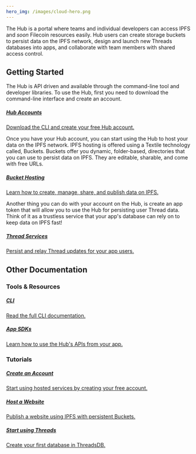 ```yaml
---
hero_img: /images/cloud-hero.png
---
```


The Hub is a portal where teams and individual developers can access IPFS and *soon* Filecoin resources easily. Hub users can create storage buckets to persist data on the IPFS network, design and launch new Threads databases into apps, and collaborate with team members with shared access control. 

## Getting Started

The Hub is API driven and available through the command-line tool and developer libraries. To use the Hub, first you need to download the command-line interface and create an account.

<div class="txtl-options center">
  <a href="/hub/accounts" class="box">
    <h5>Hub Accounts</h5>
    <p>Download the CLI and create your free Hub account.</p>
  </a>
</div>

Once you have your Hub account, you can start using the Hub to host your data on the IPFS network. IPFS hosting is offered using a Textile technology called, Buckets. Buckets offer you dynamic, folder-based, directories that you can use to persist data on IPFS. They are editable, sharable, and come with free URLs. 

<div class="txtl-options center">
  <a href="/hub/bucket-hosting" class="box">
    <h5>Bucket Hosting</h5>
    <p>Learn how to create, manage, share, and publish data on IPFS.</p>
  </a>
</div>

Another thing you can do with your account on the Hub, is create an app token that will allow you to use the Hub for persisting user Thread data. Think of it as a trustless service that your app's database can rely on to keep data on IPFS fast!

<div class="txtl-options center">
  <a href="/hub/thread-services" class="box">
    <h5>Thread Services</h5>
    <p>Persist and relay Thread updates for your app users.</p>
  </a>
</div>

## Other Documentation

### Tools & Resources

<div class="txtl-options">
  <a href="./hub/cli" class="box">
    <h5>CLI</h5>
    <p>Read the full CLI documentation.</p>
  </a>
  <span class="box-space"> </span>
  <a href="./hub/app-libraries" class="box">
    <h5>App SDKs</h5>
    <p>Learn how to use the Hub's APIs from your app.</p>
  </a>
  <span class="box-space"> </span>
  <span class="box-fill">
  </span>
</div>


### Tutorials

<div class="txtl-options">
  <a href="./tutorials/create-an-account" class="box">
    <h5>Create an Account</h5>
    <p>Start using hosted services by creating your free account.</p>
  </a>
  <span class="box-space"> </span>
  <a href="./tutorials/host-a-website" class="box">
    <h5>Host a Website</h5>
    <p>Publish a website using IPFS with persistent Buckets.</p>
  </a>
  <span class="box-space"> </span>
  <a href="./tutorials/create-a-threads-database" class="box">
    <h5>Start using Threads</h5>
    <p>Create your first database in ThreadsDB.</p>
  </a>
</div>

